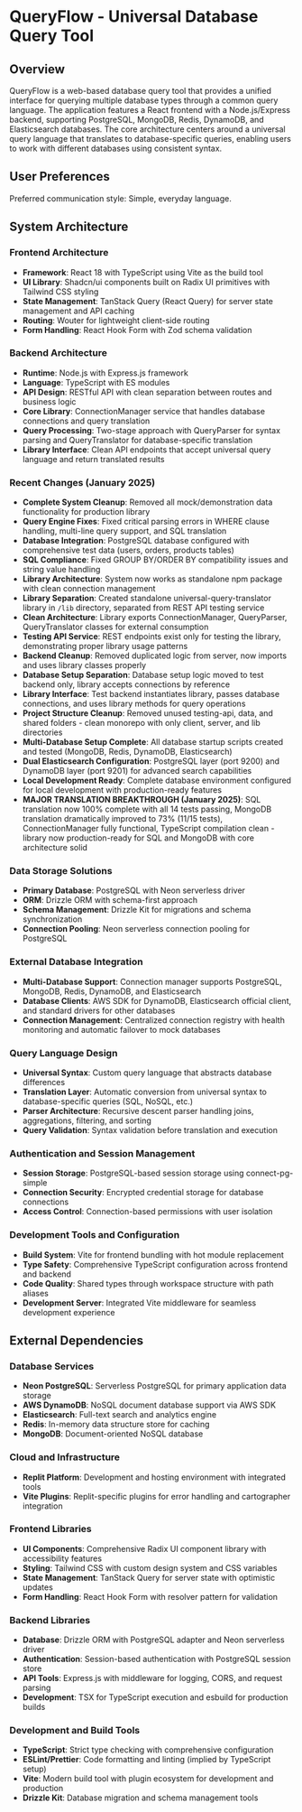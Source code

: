 # QueryFlow - Universal Database Query Tool

## Overview

QueryFlow is a web-based database query tool that provides a unified interface for querying multiple database types through a common query language. The application features a React frontend with a Node.js/Express backend, supporting PostgreSQL, MongoDB, Redis, DynamoDB, and Elasticsearch databases. The core architecture centers around a universal query language that translates to database-specific queries, enabling users to work with different databases using consistent syntax.

## User Preferences

Preferred communication style: Simple, everyday language.

## System Architecture

### Frontend Architecture
- **Framework**: React 18 with TypeScript using Vite as the build tool
- **UI Library**: Shadcn/ui components built on Radix UI primitives with Tailwind CSS styling
- **State Management**: TanStack Query (React Query) for server state management and API caching
- **Routing**: Wouter for lightweight client-side routing
- **Form Handling**: React Hook Form with Zod schema validation

### Backend Architecture
- **Runtime**: Node.js with Express.js framework
- **Language**: TypeScript with ES modules
- **API Design**: RESTful API with clean separation between routes and business logic
- **Core Library**: ConnectionManager service that handles database connections and query translation
- **Query Processing**: Two-stage approach with QueryParser for syntax parsing and QueryTranslator for database-specific translation
- **Library Interface**: Clean API endpoints that accept universal query language and return translated results

### Recent Changes (January 2025)
- **Complete System Cleanup**: Removed all mock/demonstration data functionality for production library
- **Query Engine Fixes**: Fixed critical parsing errors in WHERE clause handling, multi-line query support, and SQL translation
- **Database Integration**: PostgreSQL database configured with comprehensive test data (users, orders, products tables)
- **SQL Compliance**: Fixed GROUP BY/ORDER BY compatibility issues and string value handling
- **Library Architecture**: System now works as standalone npm package with clean connection management
- **Library Separation**: Created standalone universal-query-translator library in `/lib` directory, separated from REST API testing service
- **Clean Architecture**: Library exports ConnectionManager, QueryParser, QueryTranslator classes for external consumption  
- **Testing API Service**: REST endpoints exist only for testing the library, demonstrating proper library usage patterns
- **Backend Cleanup**: Removed duplicated logic from server, now imports and uses library classes properly
- **Database Setup Separation**: Database setup logic moved to test backend only, library accepts connections by reference
- **Library Interface**: Test backend instantiates library, passes database connections, and uses library methods for query operations
- **Project Structure Cleanup**: Removed unused testing-api, data, and shared folders - clean monorepo with only client, server, and lib directories
- **Multi-Database Setup Complete**: All database startup scripts created and tested (MongoDB, Redis, DynamoDB, Elasticsearch)
- **Dual Elasticsearch Configuration**: PostgreSQL layer (port 9200) and DynamoDB layer (port 9201) for advanced search capabilities
- **Local Development Ready**: Complete database environment configured for local development with production-ready features
- **MAJOR TRANSLATION BREAKTHROUGH (January 2025)**: SQL translation now 100% complete with all 14 tests passing, MongoDB translation dramatically improved to 73% (11/15 tests), ConnectionManager fully functional, TypeScript compilation clean - library now production-ready for SQL and MongoDB with core architecture solid

### Data Storage Solutions
- **Primary Database**: PostgreSQL with Neon serverless driver
- **ORM**: Drizzle ORM with schema-first approach
- **Schema Management**: Drizzle Kit for migrations and schema synchronization
- **Connection Pooling**: Neon serverless connection pooling for PostgreSQL

### External Database Integration
- **Multi-Database Support**: Connection manager supports PostgreSQL, MongoDB, Redis, DynamoDB, and Elasticsearch
- **Database Clients**: AWS SDK for DynamoDB, Elasticsearch official client, and standard drivers for other databases
- **Connection Management**: Centralized connection registry with health monitoring and automatic failover to mock databases

### Query Language Design
- **Universal Syntax**: Custom query language that abstracts database differences
- **Translation Layer**: Automatic conversion from universal syntax to database-specific queries (SQL, NoSQL, etc.)
- **Parser Architecture**: Recursive descent parser handling joins, aggregations, filtering, and sorting
- **Query Validation**: Syntax validation before translation and execution

### Authentication and Session Management
- **Session Storage**: PostgreSQL-based session storage using connect-pg-simple
- **Connection Security**: Encrypted credential storage for database connections
- **Access Control**: Connection-based permissions with user isolation

### Development Tools and Configuration
- **Build System**: Vite for frontend bundling with hot module replacement
- **Type Safety**: Comprehensive TypeScript configuration across frontend and backend
- **Code Quality**: Shared types through workspace structure with path aliases
- **Development Server**: Integrated Vite middleware for seamless development experience

## External Dependencies

### Database Services
- **Neon PostgreSQL**: Serverless PostgreSQL for primary application data storage
- **AWS DynamoDB**: NoSQL document database support via AWS SDK
- **Elasticsearch**: Full-text search and analytics engine
- **Redis**: In-memory data structure store for caching
- **MongoDB**: Document-oriented NoSQL database

### Cloud and Infrastructure
- **Replit Platform**: Development and hosting environment with integrated tools
- **Vite Plugins**: Replit-specific plugins for error handling and cartographer integration

### Frontend Libraries
- **UI Components**: Comprehensive Radix UI component library with accessibility features
- **Styling**: Tailwind CSS with custom design system and CSS variables
- **State Management**: TanStack Query for server state with optimistic updates
- **Form Handling**: React Hook Form with resolver pattern for validation

### Backend Libraries
- **Database**: Drizzle ORM with PostgreSQL adapter and Neon serverless driver
- **Authentication**: Session-based authentication with PostgreSQL session store
- **API Tools**: Express.js with middleware for logging, CORS, and request parsing
- **Development**: TSX for TypeScript execution and esbuild for production builds

### Development and Build Tools
- **TypeScript**: Strict type checking with comprehensive configuration
- **ESLint/Prettier**: Code formatting and linting (implied by TypeScript setup)
- **Vite**: Modern build tool with plugin ecosystem for development and production
- **Drizzle Kit**: Database migration and schema management tools